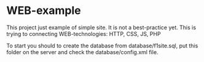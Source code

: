 # WEB-example
This project just example of simple site.
It is not a best-practice yet. This is trying to connecting WEB-technologies: HTTP, CSS, JS, PHP

To start you should to create the database from database/f1site.sql, 
put this folder on the server and check the database/config.xml file.
